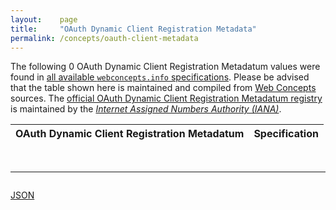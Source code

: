 ```yaml
---
layout:    page
title:     "OAuth Dynamic Client Registration Metadata"
permalink: /concepts/oauth-client-metadata
---
```




The following 0 OAuth Dynamic Client Registration Metadatum values were found in [all available `webconcepts.info` specifications](/specs). Please be advised that the table shown here is maintained and compiled from [Web Concepts](/) sources. The [official OAuth Dynamic Client Registration Metadatum registry](http://www.iana.org/assignments/oauth-parameters/oauth-parameters.xhtml#client-metadata) is maintained by the [*Internet Assigned Numbers Authority (IANA)*](http://www.iana.org/).

OAuth Dynamic Client Registration Metadatum | Specification
-------: | :-------

<br/>
<hr/>

<p style="float : left"><a href="oauth-client-metadata.json" title="JSON representing all values for this Web Concept">JSON</a></p>
